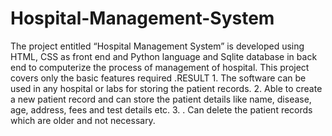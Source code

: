 # Hospital-Management-System
The project entitled “Hospital Management System” is developed using HTML, CSS as front end and Python language and Sqlite database in back end to computerize the process of management of hospital. This project covers only the basic features required .RESULT 1. The software can be used in any hospital or  labs for storing the patient records.  2. Able to create a new patient record and can store the patient details like name, disease, age, address, fees and test details etc.  3. . Can delete the patient records which are older and not necessary.  
